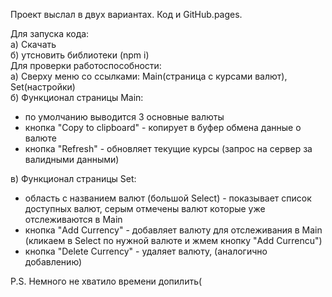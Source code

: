 Проект выслал в двух вариантах. Код и GitHub.pages.  

Для запуска кода:  
а) Скачать   
б) утсновить библиотеки (npm i)  
 Для проверки работоспособности:  
а) Сверху меню со ссылками: Main(страница с курсами валют), Set(настройки)  
б) Функционал страницы Main:  
- по умолчанию выводится 3 основные валюты  
-  кнопка "Сopy to clipboard" - копирует в буфер обмена данные о валюте  
-  кнопка "Refresh" - обновляет текущие курсы (запрос на сервер за валидными данными)  
  
в) Функционал страницы Set:  
- область с названием валют (большой Select) - показывает список доступных валют, серым отмечены валют которые уже отслеживаются в Main  
-  кнопка "Add Currency" - добавляет валюту для отслеживания в Main (кликаем в Select по нужной валюте и жмем кнопку "Add Currencu")  
-  кнопка "Delete Currency" - удаляет валюту, (аналогично добавлению)  
  
P.S. Немного не хватило времени допилить(

